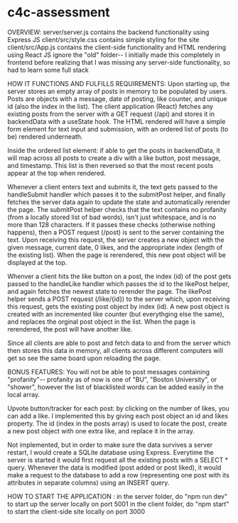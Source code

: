# c4c-assessment

OVERVIEW:
server/server.js contains the backend functionality using Express JS
client/src/style.css contains simple styling for the site
client/src/App.js contains the client-side functionality and HTML rendering using React JS
ignore the "old" folder-- I initially made this completely in frontend before realizing that I was missing any server-side functionality, so had to learn some full stack


HOW IT FUNCTIONS AND FULFILLS REQUIREMENTS:
Upon starting up, the server stores an empty array of posts in memory to be populated by users. Posts are objects with a message, date of posting, like counter, and unique id (also the index in the list).
The client application (React) fetches any existing posts from the server with a GET request (/api) and stores it in backendData with a useState hook.
The HTML rendered will have a simple form element for text input and submission, with an ordered list of posts (to be) rendered underneath.

Inside the ordered list element: if able to get the posts in backendData, it will map across all posts to create a div with a like button, post message, and timestamp. This list is then reversed so that the most recent posts appear at the top when rendered.

Whenever a client enters text and submits it, the text gets passed to the handleSubmit handler which passes it to the submitPost helper, and finally fetches the server data again to update the state and automatically rerender the page. The submitPost helper checks that the text contains no profanity (from a locally stored list of bad words), isn't just whitespace, and is no more than 128 characters. If it passes these checks (otherwise nothing happens), then a POST request (/post) is sent to the server containing the text. Upon receiving this request, the server creates a new object with the given message, current date, 0 likes, and the appropriate index (length of the existing list). When the page is rerendered, this new post object will be displayed at the top.

Whenver a client hits the like button on a post, the index (id) of the post gets passed to the handleLike handler which passes the id to the likePost helper, and again fetches the newest state to rerender the page. The likePost helper sends a POST request (/like/{id}) to the server which, upon receiving this request, gets the existing post object by index (id). A new post object is created with an incremented like counter (but everythging else the same), and replaces the orginal post object in the list. When the page is rerendered, the post will have another like.

Since all clients are able to post and fetch data to and from the server which then stores this data in memory, all clients across different computers will get so see the same board upon reloading the page.

BONUS FEATURES:
You will not be able to post messages containing "profanity"-- profanity as of now is one of "BU", "Boston University", or "shower", however the list of blacklisted words can be added easily in the local array.

Upvote button/tracker for each post: by clicking on the number of likes, you can add a like. I implemented this by giving each post object an id and likes property. The id (index in the posts array) is used to locate the post, create a new post object with one extra like, and replace it in the array.

Not implemented, but in order to make sure the data survives a server restart, I would create a SQLite database using Express. Everytime the server is started it would first request all the existing posts with a SELECT * query. Whenever the data is modified (post added or post liked), it would make a request to the database to add a row (representing one post with its attributes in separate columns) using an INSERT query.

HOW TO START THE APPLICATION :
in the server folder, do "npm run dev" to start up the server locally on port 5001
in the client folder, do "npm start" to start the client-side site locally on port 3000
